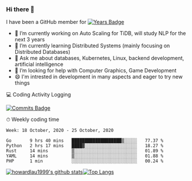### Hi there 👋
I have been a GitHub member for [![Years Badge](https://badges.pufler.dev/years/howardlau1999)](https://badges.pufler.dev)

- 🔭 I’m currently working on Auto Scaling for TiDB, will study NLP for the next 3 years
- 🌱 I’m currently learning Distributed Systems (mainly focusing on Distributed Databases)
- 💬 Ask me about databases, Kubernetes, Linux, backend development, artificial intelligence
- 🤔 I’m looking for help with Computer Graphics, Game Development
- 😄 I'm intrested in development in many aspects and eager to try new things

<!--
**howardlau1999/howardlau1999** is a ✨ _special_ ✨ repository because its `README.md` (this file) appears on your GitHub profile.

Here are some ideas to get you started:
- 👯 I’m looking to collaborate on ...
- 🤔 I’m looking for help with ...
- 📫 How to reach me: ...
- 😄 Pronouns: ...
- ⚡ Fun fact: ...
-->

💻 Coding Activity Logging

[![Commits Badge](https://badges.pufler.dev/commits/weekly/howardlau1999)](https://badges.pufler.dev)

⏱ Weekly coding time
<!-- Generated By https://github.com/athul/waka-readme -->
<!--START_SECTION:waka-->
```text
Week: 18 October, 2020 - 25 October, 2020

Go       9 hrs 40 mins   ███████████████████▒░░░░░   77.37 % 
Python   2 hrs 17 mins   ████▓░░░░░░░░░░░░░░░░░░░░   18.27 % 
Rust     14 mins         ▒░░░░░░░░░░░░░░░░░░░░░░░░   01.89 % 
YAML     14 mins         ▒░░░░░░░░░░░░░░░░░░░░░░░░   01.88 % 
PHP      1 min           ░░░░░░░░░░░░░░░░░░░░░░░░░   00.24 % 
```
<!--END_SECTION:waka-->

[![howardlau1999's github stats](https://github-readme-stats.vercel.app/api?username=howardlau1999)](https://github.com/anuraghazra/github-readme-stats)[![Top Langs](https://github-readme-stats.vercel.app/api/top-langs/?username=howardlau1999&layout=compact)](https://github.com/anuraghazra/github-readme-stats)
